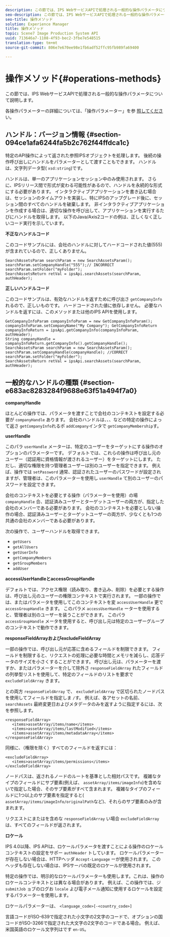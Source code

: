 ```yaml
---
description: この節では、IPS WebサービスAPIで処理される一般的な操作パラメータについて説明します。
seo-description: この節では、IPS WebサービスAPIで処理される一般的な操作パラメータについて説明します。
seo-title: 操作メソッド
solution: Experience Manager
title: 操作メソッド
topic: Scene7 Image Production System API
uuid: 713646a7-1108-4f93-bec2-3fbe7e548515
translation-type: tm+mt
source-git-commit: 806e7e670ee98e1fb6adf52ffc95fb989fa69400

---
```



# 操作メソッド{#operations-methods}

この節では、IPS WebサービスAPIで処理される一般的な操作パラメータについて説明します。

各操作パラメーターの詳細については、「操作パラメーター」を参 [照してくださ](/help/aem-ips-api/operations/c-operations-intro/c-methods/c-methods.md)い。

## ハンドル：バージョン情報 {#section-094ce1afa6244fa5b2c762f44ffdca1c}

特定のAPI操作によって返された参照IPSオブジェクトを処理します。 後続の操作呼び出しにハンドルをパラメーターとして渡すこともできます。 ハンドルは、文字列データ型( `xsd:string`)です。

ハンドルは、単一のアプリケーションセッション中のみ使用されます。 さらに、IPSリリース間で形式が変わる可能性があるので、ハンドルを永続的な形式にする必要があります。 インタラクティブアプリケーションを書き込む場合は、セッションのタイムアウトを実装し、特にIPSのアップグレード後に、セッション間のすべてのハンドルを破棄します。 非インタラクティブアプリケーションを作成する場合は、適切な操作を呼び出して、アプリケーションを実行するたびにハンドルを取得します。 以下のJava/Axis2コードの例は、正しくなく正しいコード実行を示しています。

**不正なハンドルコード**

このコードサンプルには、会社のハンドルに対してハードコードされた値(555)が含まれているので、正しくありません。

```
SearchAssetsParam searchParam = new SearchAssetsParam(); searchParam.setCompanyHandle("555");// INCORRECT 
searchParam.setFolder("myFolder"); 
SearchAssetsReturn retVal = ipsApi.searchAssets(searchParam, authHeader);
```

**正しいハンドルコード**

このコードサンプルは、有効なハンドルを返すために呼び出さ `getCompanyInfo` れるので、正しいものです。 ハードコードされた値に依存しません。 必要なハンドルを返すには、このメソッドまたは他のIPS APIを使用します。

```
GetCompanyInfoParam companyInfoParam = new GetCompanyInfoParam(); 
companyInfoParam.setCompanyName("My Company"); GetCompanyInfoReturn companyInfoReturn = ipsApi.getCompanyInfo(companyInfoParam, authHeader); 
String companyHandle = companyInfoReturn.getCompanyInfo().getCompanyHandle(); 
SearchAssetsParam searchParam = new SearchAssetsParam(); searchParam.setCompanyHandle(companyHandle); //CORRECT 
searchParam.setFolder("myFolder"); 
SearchAssetsReturn retVal = ipsApi.searchAssets(searchParam, authHeader);
```

## 一般的なハンドルの種類 {#section-e683ac8283284f9688e63f51a494f7a0}

**companyHandle**

ほとんどの操作では、パラメータを渡すことで会社のコンテキストを設定する必要が `companyHandle` あります。 会社のハンドルは、、、などの特定の操作によって返さ `getCompanyInfo`れるポ `addCompany`インタで `getCompanyMembership`す。

**userHandle**

このパラ `userHandle` メーターは、特定のユーザーをターゲットにする操作のオプションのパラメーターです。 デフォルトでは、これらの操作は呼び出し元のユーザー（認証用に資格情報が渡されるユーザー）をターゲットにします。 ただし、適切な権限を持つ管理者ユーザーは別のユーザーを指定できます。 例えば、操作では `setPassword` 通常、認証されたユーザーのパスワードが設定されますが、管理者は、このパラメーターを使用し `userHandle` て別のユーザーのパスワードを設定できます。

会社のコンテキストを必要とする操作（パラメーターを使用）の場 `companyHandle` 合、認証済みユーザーとターゲットユーザーの両方が、指定した会社のメンバーである必要があります。 会社のコンテキストを必要としない操作の場合、認証済みユーザーとターゲットユーザーの両方が、少なくとも1つの共通の会社のメンバーである必要があります。

次の操作で、ユーザーハンドルを取得できます。

* `getUsers`
* `getAllUsers`
* `getUserInfo`
* `getCompanyMembers`
* `getGroupMembers`
* `addUser`

**accessUserHandleとaccessGroupHandle**

デフォルトでは、アクセス権限（読み取り、書き込み、削除）を必要とする操作は、呼び出し元のユーザーの権限コンテキストで実行されます。 一部の操作では、またはパラメータを使用してこのコンテキストを変 `accessUserHandle` 更で `accessGroupHandle` きます。 このパラメ `accessUserHandle` ーターを使用すると、管理者は別のユーザーを装うことができます。 このパラ `accessGroupHandle` メータを使用すると、呼び出し元は特定のユーザーグループのコンテキストで動作できます。

**responseFieldArrayおよびexcludeFieldArray**

一部の操作では、呼び出し元が応答に含めるフィールドを制限できます。 フィールドを制限すると、リクエストの処理に必要な時間とメモリを減らし、応答データのサイズを小さくすることができます。 呼び出し元は、パラメーターを渡すか、またはパラメーターを介して除外さ `responseFieldArray` れたフィールドの列挙型リストを使用して、特定のフィールドのリストを要求で `excludeFieldArray` きます。

との両方 `responseFieldArray` で、 `excludeFieldArray` で区切られたノードパスを使用してフィールドを指定しま `/`す。 例えば、各アセットの名前、 `searchAssets` 最終変更日およびメタデータのみを返すように指定するには、次を参照します。

```
<responseFieldArray> 
   <items>assetArray/items/name</items> 
   <items>assetArray/items/lastModified</items> 
   <items>assetArray/items/metadataArray</items> 
</responseFieldArray>
```

同様に、（権限を除く）すべてのフィールドを返すには：

```
<excludeFieldArray> 
   <items>assetArray/items/permissions</items> 
</excludeFieldArray>
```

ノードパスは、返されるノードのルートを基準とした相対パスです。 複雑なタイプのフィールドにサブ要素(例えば、 `assetArray/items/imageInfo`)を含めないで指定した場合、そのサブ要素がすべて含まれます。 複雑なタイプのフィールドに1つ以上のサブ要素を指定すると( `assetArray/items/imageInfo/originalPath`など)、それらのサブ要素のみが含まれます。

リクエストにまたはを含めな `responseFieldArray` い場合 `excludeFieldArray` は、すべてのフィールドが返されます。

**ロケール**

IPS 4.0以降、IPS APIは、ロケールパラメータを渡すことによる操作のロケールコンテキストの設定をサポー `authHeader` トしています。 ロケールパラメーターが存在しない場合は、HTTPヘッダ `Accept-Language` ーが使用されます。 このヘッダも存在しない場合は、IPSサーバの既定のロケールが使用されます。

特定の操作では、明示的なロケールパラメーターも使用します。これは、操作のロケールコンテキストとは異なる場合があります。 例えば、この操作では、ジ `submitJob` ョブのログお `locale` よび電子メール通知に使用するロケールを設定するパラメーターを使用します。

ロケールパラメーターは、 `<language_code>[-<country_code>]`

言語コードがISO-639で指定された小文字の2文字のコードで、オプションの国コードがISO-3266で指定された大文字の2文字のコードである場合。 例えば、米国英語のロケール文字列はです `en-US`。
